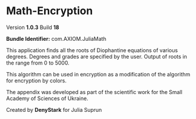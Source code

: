 # Math-Encryption
Version **1.0.3** Build **18**

**Bundle Identifier:** com.AXIOM.JuliaMath

This application finds all the roots of Diophantine equations of various degrees. Degrees and grades are specified by the user. Output of roots in the range from 0 to 5000.

This algorithm can be used in encryption as a modification of the algorithm for encryption by colors.

The appendix was developed as part of the scientific work for the Small Academy of Sciences of Ukraine.

Created by **DenyStark** for Julia Suprun 